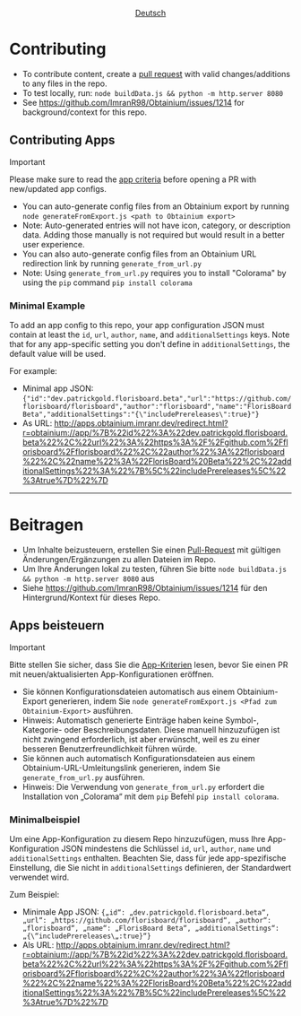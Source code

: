 <div align="center">

[Deutsch](#beitragen)

</div>

# Contributing

- To contribute content, create a [pull request](https://docs.github.com/en/pull-requests/collaborating-with-pull-requests/proposing-changes-to-your-work-with-pull-requests/creating-a-pull-request) with valid changes/additions to any files in the repo.
- To test locally, run: `node buildData.js && python -m http.server 8080`
- See https://github.com/ImranR98/Obtainium/issues/1214 for background/context for this repo.


## Contributing Apps

> [!IMPORTANT]
> Please make sure to read the [app criteria](APP_CRITERIA.md) before opening a PR with new/updated app configs.

- You can auto-generate config files from an Obtainium export by running `node generateFromExport.js <path to Obtainium export>`
- Note: Auto-generated entries will not have icon, category, or description data. Adding those manually is not required but would result in a better user experience.
- You can also auto-generate config files from an Obtainium URL redirection link by running `generate_from_url.py`
- Note: Using `generate_from_url.py` requires you to install "Colorama" by using the `pip` command `pip install colorama`


### Minimal Example

To add an app config to this repo, your app configuration JSON must contain at least the `id`, `url`, `author`, `name`, and `additionalSettings` keys. Note that for any app-specific setting you don't define in `additionalSettings`, the default value will be used.

For example:
- Minimal app JSON: `{"id":"dev.patrickgold.florisboard.beta","url":"https://github.com/florisboard/florisboard","author":"florisboard","name":"FlorisBoard Beta","additionalSettings":"{\"includePrereleases\":true}"}`
- As URL: http://apps.obtainium.imranr.dev/redirect.html?r=obtainium://app/%7B%22id%22%3A%22dev.patrickgold.florisboard.beta%22%2C%22url%22%3A%22https%3A%2F%2Fgithub.com%2Fflorisboard%2Fflorisboard%22%2C%22author%22%3A%22florisboard%22%2C%22name%22%3A%22FlorisBoard%20Beta%22%2C%22additionalSettings%22%3A%22%7B%5C%22includePrereleases%5C%22%3Atrue%7D%22%7D

---

# Beitragen

- Um Inhalte beizusteuern, erstellen Sie einen [Pull-Request](https://docs.github.com/en/pull-requests/collaborating-with-pull-requests/proposing-changes-to-your-work-with-pull-requests/creating-a-pull-request) mit gültigen Änderungen/Ergänzungen zu allen Dateien im Repo.
- Um Ihre Änderungen lokal zu testen, führen Sie bitte `node buildData.js && python -m http.server 8080` aus
- Siehe https://github.com/ImranR98/Obtainium/issues/1214 für den Hintergrund/Kontext für dieses Repo.


## Apps beisteuern

> [!IMPORTANT]
> Bitte stellen Sie sicher, dass Sie die [App-Kriterien](APP_CRITERIA.md) lesen, bevor Sie einen PR mit neuen/aktualisierten App-Konfigurationen eröffnen.

- Sie können Konfigurationsdateien automatisch aus einem Obtainium-Export generieren, indem Sie `node generateFromExport.js <Pfad zum Obtainium-Export>` ausführen.
- Hinweis: Automatisch generierte Einträge haben keine Symbol-, Kategorie- oder Beschreibungsdaten. Diese manuell hinzuzufügen ist nicht zwingend erforderlich, ist aber erwünscht, weil es zu einer besseren Benutzerfreundlichkeit führen würde.
- Sie können auch automatisch Konfigurationsdateien aus einem Obtainium-URL-Umleitungslink generieren, indem Sie `generate_from_url.py` ausführen.
- Hinweis: Die Verwendung von `generate_from_url.py` erfordert die Installation von „Colorama“ mit dem `pip` Befehl `pip install colorama`.


### Minimalbeispiel

Um eine App-Konfiguration zu diesem Repo hinzuzufügen, muss Ihre App-Konfiguration JSON mindestens die Schlüssel `id`, `url`, `author`, `name` und `additionalSettings` enthalten. Beachten Sie, dass für jede app-spezifische Einstellung, die Sie nicht in `additionalSettings` definieren, der Standardwert verwendet wird.

Zum Beispiel:
- Minimale App JSON: `{„id“: „dev.patrickgold.florisboard.beta“, „url“: „https://github.com/florisboard/florisboard“, „author“: „florisboard“, „name“: „FlorisBoard Beta“, „additionalSettings“:„{\“includePrereleases\„:true}“}`
- Als URL: http://apps.obtainium.imranr.dev/redirect.html?r=obtainium://app/%7B%22id%22%3A%22dev.patrickgold.florisboard.beta%22%2C%22url%22%3A%22https%3A%2F%2Fgithub.com%2Fflorisboard%2Fflorisboard%22%2C%22author%22%3A%22florisboard%22%2C%22name%22%3A%22FlorisBoard%20Beta%22%2C%22additionalSettings%22%3A%22%7B%5C%22includePrereleases%5C%22%3Atrue%7D%22%7D
